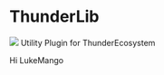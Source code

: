 # ThunderLib
[![](https://jitpack.io/v/Arctic-Gaming-LLC/ThunderLib.svg)](https://jitpack.io/#Arctic-Gaming-LLC/ThunderLib)
Utility Plugin for ThunderEcosystem

Hi LukeMango

